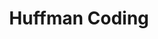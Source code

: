 ---
title: Huffman Coding
number: 27
time: 2022-04-01 12:00
location: Graham Hall 210
notes:
slides_pdf:
slide_ppt:
textbook:
---